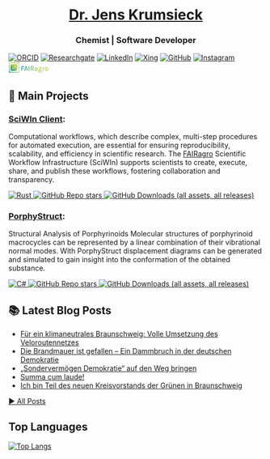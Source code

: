 <h1 align="center"><a href="https://jenskrumsieck.de">Dr. Jens Krumsieck</a></h1>
<h3 align="center">Chemist | Software Developer </h3>

[![ORCID](https://img.shields.io/badge/ORCID-a6ce39?logo=orcid&logoColor=white)](https://orcid.org/0000-0001-6242-5846)
[![Researchgate](https://img.shields.io/badge/Researchgate-00ccbb?logo=researchgate&logoColor=white)](https://www.researchgate.net/profile/Jens-Krumsieck)
[![LinkedIn](https://img.shields.io/badge/LinkedIn-0A66C2?logo=linkedin&logoColor=white)](https://www.linkedin.com/in/jenskrumsieck)
[![Xing](https://img.shields.io/badge/Xing-026466?logo=xing&logoColor=white)](https://www.xing.com/profile/Jens_Krumsieck)
[![GitHub](https://img.shields.io/badge/GitHub-333333?logo=github&logoColor=white)](https://github.com/JensKrumsieck)
[![Instagram](https://img.shields.io/badge/Instagram-DD2A7B?logo=instagram&logoColor=white)](https://www.instagram.com/jens.ation/)
<a href="https://fairagro.net"><img src="./assets/fairagro.png" height="22px"/></a>

## 🚀 Main Projects

### [SciWIn Client](https://github.com/fairagro/m4.4_sciwin_client):
Computational workflows, which describe complex, multi-step procedures for automated execution, are essential for ensuring reproducibility, scalability, and efficiency in scientific research. The [FAIRagro](https://fairagro.net) Scientific Workflow Infrastructure (SciWIn) supports scientists to create, execute, share, and publish these workflows, fostering collaboration and transparency.

[![Rust](https://img.shields.io/badge/Rust-%23000000.svg?e&logo=rust&logoColor=white) ![GitHub Repo stars](https://img.shields.io/github/stars/fairagro/m4.4_sciwin_client) ![GitHub Downloads (all assets, all releases)](https://img.shields.io/github/downloads/fairagro/m4.4_sciwin_client/total)](https://github.com/fairagro/m4.4_sciwin_client)

### [PorphyStruct](https://github.com/JensKrumsieck/PorphyStruct):

Structural Analysis of Porphyrinoids Molecular structures of porphyrinoid macrocycles can be represented by a linear combination of their vibrational normal modes. With PorphyStruct displacement diagrams can be generated and simulated to gain insight into the conformation of the obtained substance.

[![C#](https://img.shields.io/badge/C%23-%238A2BE2.svg?e&logo=dotnet&logoColor=white) ![GitHub Repo stars](https://img.shields.io/github/stars/jenskrumsieck/porphystruct) ![GitHub Downloads (all assets, all releases)](https://img.shields.io/github/downloads/jenskrumsieck/porphystruct/total)](https://github.com/jenskrumsieck/porphystruct)

## 📚 Latest Blog Posts


- [Für ein klimaneutrales Braunschweig: Volle Umsetzung des Veloroutennetzes](https://jenskrumsieck.de/blog/velorouten-jetzt)
- [Die Brandmauer ist gefallen – Ein Dammbruch in der deutschen Demokratie](https://jenskrumsieck.de/blog/die-brandmauer-ist-gefallen)
- [„Sondervermögen Demokratie“ auf den Weg bringen](https://jenskrumsieck.de/blog/sondervermoegen-demokratie-auf-den-weg-bringen)
- [Summa cum laude!](https://jenskrumsieck.de/blog/summa-cum-laude)
- [Ich bin Teil des neuen Kreisvorstands der Grünen in Braunschweig](https://jenskrumsieck.de/blog/neuer-kreisvorstand-der-grunen-in-braunschweig)
  
[▶️ All Posts](https://jenskrumsieck.de/blog)

## Top Languages

[![Top Langs](https://github-readme-stats.vercel.app/api/top-langs/?username=jenskrumsieck&langs_count=20&layout=compact&card_width=450)](https://github.com/anuraghazra/github-readme-stats)
